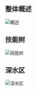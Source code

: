 ## 整体概述
![概述](https://raw.githubusercontent.com/winfredwyw/notes/master/assets/201909/web-1.jpg)

## 技能树
![技能树](https://raw.githubusercontent.com/winfredwyw/notes/master/assets/201909/web-2.jpg)

## 深水区
![深水区](https://raw.githubusercontent.com/winfredwyw/notes/master/assets/201909/web-3.png)
